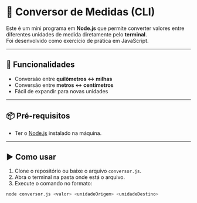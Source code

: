 # 📏 Conversor de Medidas (CLI)

Este é um mini programa em **Node.js** que permite converter valores entre diferentes unidades de medida diretamente pelo **terminal**.  
Foi desenvolvido como exercício de prática em JavaScript.

---

## 🚀 Funcionalidades
- Conversão entre **quilômetros ↔ milhas**  
- Conversão entre **metros ↔ centímetros**  
- Fácil de expandir para novas unidades  

---

## 📦 Pré-requisitos
- Ter o [Node.js](https://nodejs.org/) instalado na máquina.

---

## ▶️ Como usar

1. Clone o repositório ou baixe o arquivo `conversor.js`.
2. Abra o terminal na pasta onde está o arquivo.
3. Execute o comando no formato:

```bash
node conversor.js <valor> <unidadeOrigem> <unidadeDestino>
